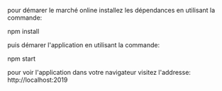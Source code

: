 pour démarer le marché online installez les dépendances en utilisant la commande: 

npm install

puis démarer l'application en utilisant la commande:

npm start

pour voir l'application dans votre navigateur visitez l'addresse: http://localhost:2019